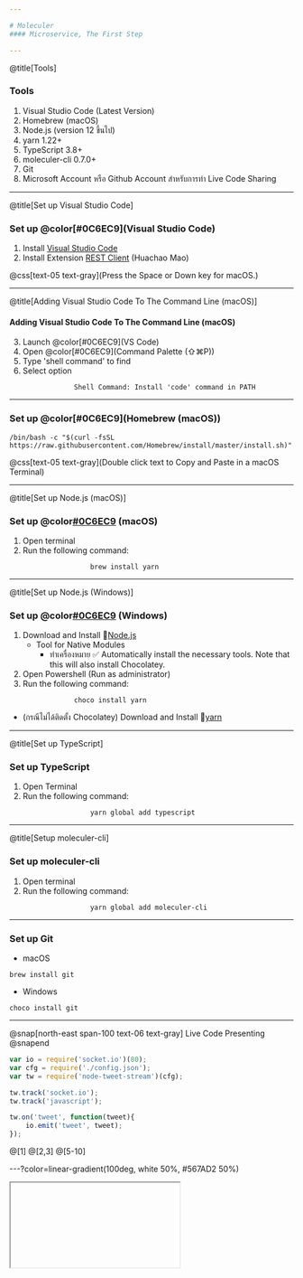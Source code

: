 ```yaml
---

# Moleculer
#### Microservice, The First Step

---
```

@title[Tools]

### Tools
1. Visual Studio Code (Latest Version)
2. Homebrew (macOS)
3. Node.js (version 12 ขึ้นไป)
4. yarn 1.22+
5. TypeScript 3.8+
6. moleculer-cli 0.7.0+
7. Git
8. Microsoft Account หรือ Github Account สำหรับการทำ Live Code Sharing

---
@title[Set up Visual Studio Code]

### Set up @color[#0C6EC9](Visual Studio Code)

1. Install [Visual Studio Code](https://code.visualstudio.com/download)
2. Install Extension [REST Client](https://marketplace.visualstudio.com/items?itemName=humao.rest-client) (Huachao Mao)

@css[text-05 text-gray](Press the Space or Down key for macOS.)

---
@title[Adding Visual Studio Code To The Command Line (macOS)]

#### Adding Visual Studio Code To The Command Line (macOS)
3. Launch @color[#0C6EC9](VS Code)
4. Open @color[#0C6EC9](Command Palette &#40;⇧⌘P&#41;)
5. Type 'shell command' to find
6. Select option

```
                Shell Command: Install 'code' command in PATH
```

---

### Set up @color[#0C6EC9](Homebrew &#40;macOS&#41;)

```
/bin/bash -c "$(curl -fsSL https://raw.githubusercontent.com/Homebrew/install/master/install.sh)"
```
@css[text-05 text-gray](Double click text to Copy and Paste in a macOS Terminal)

---
@title[Set up Node.js (macOS)]

### Set up @color[#0C6EC9](Node.js) (macOS)

1. Open terminal
2. Run the following command:
```
                    brew install yarn
```

---
@title[Set up Node.js (Windows)]

### Set up @color[#0C6EC9](Node.js) (Windows)

1. Download and Install 🔗[Node.js](https://nodejs.org/en/download/)
    - Tool for Native Modules
        - ทำเครื่องหมาย ✅ Automatically install the necessary tools. Note that this will also install Chocolatey.
2. Open Powershell (Run as administrator)
3. Run the following command:

```
                choco install yarn
```

- (กรณีไม่ได้ติดตั้ง Chocolatey) Download and Install 🔗[yarn](https://classic.yarnpkg.com/en/docs/install#windows-stable)

---
@title[Set up TypeScript]

### Set up TypeScript

1. Open Terminal
2. Run the following command:

```
                    yarn global add typescript
```

---
@title[Setup moleculer-cli]

### Set up moleculer-cli

1. Open terminal
2. Run the following command:

```
                    yarn global add moleculer-cli
```

---

### Set up Git

- macOS
```
brew install git
```

- Windows

```
choco install git
```

---
@snap[north-east span-100 text-06 text-gray]
Live Code Presenting
@snapend

```js
var io = require('socket.io')(80);
var cfg = require('./config.json');
var tw = require('node-tweet-stream')(cfg);

tw.track('socket.io');
tw.track('javascript');

tw.on('tweet', function(tweet){
    io.emit('tweet', tweet);
});
```

@[1]
@[2,3]
@[5-10]

---?color=linear-gradient(100deg, white 50%, #567AD2 50%)

<iframe class="stretch" data-src="https://codesandbox.io/s/github/moleculerjs/sandbox-moleculer-api-routing/tree/master/?fontsize=14"></iframe>